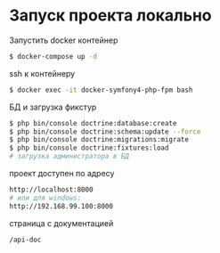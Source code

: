 Запуск проекта локально
==================================
Запустить docker контейнер
```bash
$ docker-compose up -d
```

ssh к контейнеру
```bash
$ docker exec -it docker-symfony4-php-fpm bash
```

БД и загрузка фикстур
```bash
$ php bin/console doctrine:database:create
$ php bin/console doctrine:schema:update --force
$ php bin/console doctrine:migrations:migrate
$ php bin/console doctrine:fixtures:load
# загрузка администратора в БД
```

проект доступен по адресу
```bash
http://localhost:8000
# или для windows:
http://192.168.99.100:8000 
```

страница с документацией
```bash
/api-doc
```
